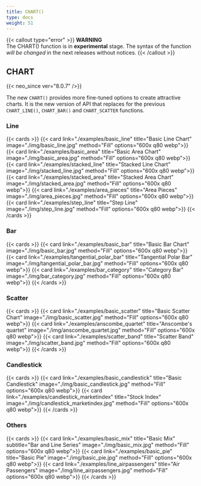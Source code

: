 ```yaml
---
title: CHART()
type: docs
weight: 51
---
```


{{< callout type="error" >}}
<b>WARNING</b><br/>
The CHART() function is in **experimental** stage. The syntax of the function *will be changed* in the next releases without notices.
{{< /callout >}}

## CHART
{{< neo_since ver="8.0.7" />}}

The new `CHART()` provides more fine-tuned options to create attractive charts.
It is the new version of API that replaces for the previous `CHART_LINE()`, `CHART_BAR()` and `CHART_SCATTER` functions.

### Line

{{< cards >}}
    {{< card link="./examples/basic_line" title="Basic Line Chart"
            image="./img/basic_line.jpg" method="Fill" options="600x q80 webp">}}
    {{< card link="./examples/basic_area" title="Basic Area Chart"
            image="./img/basic_area.jpg" method="Fill" options="600x q80 webp">}}
    {{< card link="./examples/stacked_line" title="Stacked Line Chart"
            image="./img/stacked_line.jpg" method="Fill" options="600x q80 webp">}}
    {{< card link="./examples/stacked_area" title="Stacked Area Chart"
            image="./img/stacked_area.jpg" method="Fill" options="600x q80 webp">}}
    {{< card link="./examples/area_pieces" title="Area Pieces"
            image="./img/area_pieces.jpg" method="Fill" options="600x q80 webp">}}
    {{< card link="./examples/step_line" title="Step Line"
            image="./img/step_line.jpg" method="Fill" options="600x q80 webp">}}
{{< /cards >}}

### Bar

{{< cards >}}
    {{< card link="./examples/basic_bar" title="Basic Bar Chart"
            image="./img/basic_bar.jpg" method="Fill" options="600x q80 webp">}}
    {{< card link="./examples/tangential_polar_bar" title="Tangential Polar Bar"
            image="./img/tangential_polar_bar.jpg" method="Fill" options="600x q80 webp">}}
    {{< card link="./examples/bar_category" title="Category Bar"
            image="./img/bar_category.jpg" method="Fill" options="600x q80 webp">}}
{{< /cards >}}

### Scatter

{{< cards >}}
    {{< card link="./examples/basic_scatter" title="Basic Scatter Chart"
            image="./img/basic_scatter.jpg" method="Fill" options="600x q80 webp">}}
    {{< card link="./examples/anscombe_quartet" title="Anscombe's quartet"
            image="./img/anscombe_quartet.jpg" method="Fill" options="600x q80 webp">}}
    {{< card link="./examples/scatter_band" title="Scatter Band"
            image="./img/scatter_band.jpg" method="Fill" options="600x q80 webp">}}
{{< /cards >}}

### Candlestick

{{< cards >}}
    {{< card link="./examples/basic_candlestick" title="Basic Candlestick"
            image="./img/basic_candlestick.jpg" method="Fill" options="600x q80 webp">}}
    {{< card link="./examples/candlestick_marketindex" title="Stock Index"
            image="./img/candlestick_marketindex.jpg" method="Fill" options="600x q80 webp">}}
{{< /cards >}}

### Others

{{< cards >}}
    {{< card link="./examples/basic_mix" title="Basic Mix" subtitle="Bar and Line Series"
            image="./img/basic_mix.jpg" method="Fill" options="600x q80 webp">}}
    {{< card link="./examples/basic_pie" title="Basic Pie"
            image="./img/basic_pie.jpg" method="Fill" options="600x q80 webp">}}
    {{< card link="./examples/line_airpassengers" title="Air Passengers"
            image="./img/line_airpassengers.jpg" method="Fill" options="600x q80 webp">}}
{{< /cards >}}
